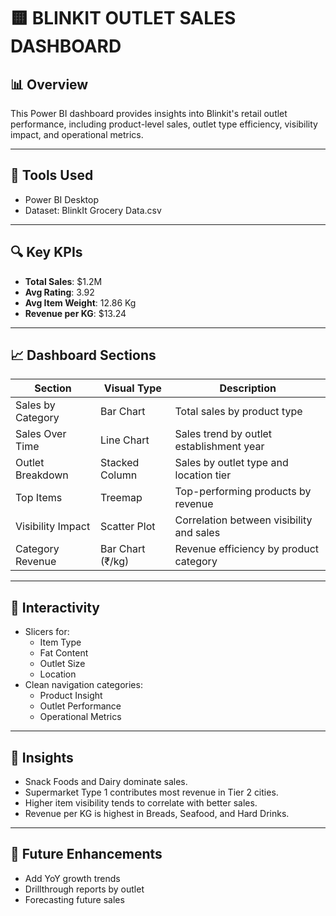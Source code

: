 
# 🟨 BLINKIT OUTLET SALES DASHBOARD

## 📊 Overview
This Power BI dashboard provides insights into Blinkit's retail outlet performance, including product-level sales, outlet type efficiency, visibility impact, and operational metrics.

---

## 🔧 Tools Used
- Power BI Desktop
- Dataset: BlinkIt Grocery Data.csv

---


## 🔍 Key KPIs

- **Total Sales**: $1.2M
- **Avg Rating**: 3.92
- **Avg Item Weight**: 12.86 Kg
- **Revenue per KG**: $13.24

---

## 📈 Dashboard Sections

| Section             | Visual Type       | Description                                |
|---------------------|-------------------|--------------------------------------------|
| Sales by Category   | Bar Chart         | Total sales by product type                |
| Sales Over Time     | Line Chart        | Sales trend by outlet establishment year   |
| Outlet Breakdown    | Stacked Column    | Sales by outlet type and location tier     |
| Top Items           | Treemap           | Top-performing products by revenue         |
| Visibility Impact   | Scatter Plot      | Correlation between visibility and sales   |
| Category Revenue    | Bar Chart (₹/kg)  | Revenue efficiency by product category     |

---

## 🧩 Interactivity

- Slicers for:
  - Item Type  
  - Fat Content  
  - Outlet Size  
  - Location  
- Clean navigation categories:
  - Product Insight  
  - Outlet Performance  
  - Operational Metrics

---

## 📌 Insights

- Snack Foods and Dairy dominate sales.
- Supermarket Type 1 contributes most revenue in Tier 2 cities.
- Higher item visibility tends to correlate with better sales.
- Revenue per KG is highest in Breads, Seafood, and Hard Drinks.

---

## 📝 Future Enhancements

- Add YoY growth trends
- Drillthrough reports by outlet
- Forecasting future sales
